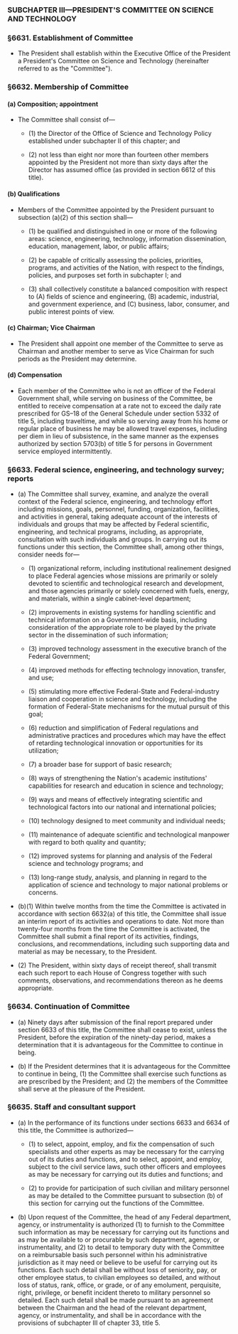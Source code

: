### SUBCHAPTER III—PRESIDENT'S COMMITTEE ON SCIENCE AND TECHNOLOGY

### §6631. Establishment of Committee
* The President shall establish within the Executive Office of the President a President's Committee on Science and Technology (hereinafter referred to as the "Committee").

### §6632. Membership of Committee
#### (a) Composition; appointment
* The Committee shall consist of—

  * (1) the Director of the Office of Science and Technology Policy established under subchapter II of this chapter; and

  * (2) not less than eight nor more than fourteen other members appointed by the President not more than sixty days after the Director has assumed office (as provided in section 6612 of this title).

#### (b) Qualifications
* Members of the Committee appointed by the President pursuant to subsection (a)(2) of this section shall—

  * (1) be qualified and distinguished in one or more of the following areas: science, engineering, technology, information dissemination, education, management, labor, or public affairs;

  * (2) be capable of critically assessing the policies, priorities, programs, and activities of the Nation, with respect to the findings, policies, and purposes set forth in subchapter I; and

  * (3) shall collectively constitute a balanced composition with respect to (A) fields of science and engineering, (B) academic, industrial, and government experience, and (C) business, labor, consumer, and public interest points of view.

#### (c) Chairman; Vice Chairman
* The President shall appoint one member of the Committee to serve as Chairman and another member to serve as Vice Chairman for such periods as the President may determine.

#### (d) Compensation
* Each member of the Committee who is not an officer of the Federal Government shall, while serving on business of the Committee, be entitled to receive compensation at a rate not to exceed the daily rate prescribed for GS–18 of the General Schedule under section 5332 of title 5, including traveltime, and while so serving away from his home or regular place of business he may be allowed travel expenses, including per diem in lieu of subsistence, in the same manner as the expenses authorized by section 5703(b) of title 5 for persons in Government service employed intermittently.

### §6633. Federal science, engineering, and technology survey; reports
* (a) The Committee shall survey, examine, and analyze the overall context of the Federal science, engineering, and technology effort including missions, goals, personnel, funding, organization, facilities, and activities in general, taking adequate account of the interests of individuals and groups that may be affected by Federal scientific, engineering, and technical programs, including, as appropriate, consultation with such individuals and groups. In carrying out its functions under this section, the Committee shall, among other things, consider needs for—

  * (1) organizational reform, including institutional realinement designed to place Federal agencies whose missions are primarily or solely devoted to scientific and technological research and development, and those agencies primarily or solely concerned with fuels, energy, and materials, within a single cabinet-level department;

  * (2) improvements in existing systems for handling scientific and technical information on a Government-wide basis, including consideration of the appropriate role to be played by the private sector in the dissemination of such information;

  * (3) improved technology assessment in the executive branch of the Federal Government;

  * (4) improved methods for effecting technology innovation, transfer, and use;

  * (5) stimulating more effective Federal-State and Federal-industry liaison and cooperation in science and technology, including the formation of Federal-State mechanisms for the mutual pursuit of this goal;

  * (6) reduction and simplification of Federal regulations and administrative practices and procedures which may have the effect of retarding technological innovation or opportunities for its utilization;

  * (7) a broader base for support of basic research;

  * (8) ways of strengthening the Nation's academic institutions' capabilities for research and education in science and technology;

  * (9) ways and means of effectively integrating scientific and technological factors into our national and international policies;

  * (10) technology designed to meet community and individual needs;

  * (11) maintenance of adequate scientific and technological manpower with regard to both quality and quantity;

  * (12) improved systems for planning and analysis of the Federal science and technology programs; and

  * (13) long-range study, analysis, and planning in regard to the application of science and technology to major national problems or concerns.


* (b)(1) Within twelve months from the time the Committee is activated in accordance with section 6632(a) of this title, the Committee shall issue an interim report of its activities and operations to date. Not more than twenty-four months from the time the Committee is activated, the Committee shall submit a final report of its activities, findings, conclusions, and recommendations, including such supporting data and material as may be necessary, to the President.

* (2) The President, within sixty days of receipt thereof, shall transmit each such report to each House of Congress together with such comments, observations, and recommendations thereon as he deems appropriate.

### §6634. Continuation of Committee
* (a) Ninety days after submission of the final report prepared under section 6633 of this title, the Committee shall cease to exist, unless the President, before the expiration of the ninety-day period, makes a determination that it is advantageous for the Committee to continue in being.

* (b) If the President determines that it is advantageous for the Committee to continue in being, (1) the Committee shall exercise such functions as are prescribed by the President; and (2) the members of the Committee shall serve at the pleasure of the President.

### §6635. Staff and consultant support
* (a) In the performance of its functions under sections 6633 and 6634 of this title, the Committee is authorized—

  * (1) to select, appoint, employ, and fix the compensation of such specialists and other experts as may be necessary for the carrying out of its duties and functions, and to select, appoint, and employ, subject to the civil service laws, such other officers and employees as may be necessary for carrying out its duties and functions; and

  * (2) to provide for participation of such civilian and military personnel as may be detailed to the Committee pursuant to subsection (b) of this section for carrying out the functions of the Committee.


* (b) Upon request of the Committee, the head of any Federal department, agency, or instrumentality is authorized (1) to furnish to the Committee such information as may be necessary for carrying out its functions and as may be available to or procurable by such department, agency, or instrumentality, and (2) to detail to temporary duty with the Committee on a reimbursable basis such personnel within his administrative jurisdiction as it may need or believe to be useful for carrying out its functions. Each such detail shall be without loss of seniority, pay, or other employee status, to civilian employees so detailed, and without loss of status, rank, office, or grade, or of any emolument, perquisite, right, privilege, or benefit incident thereto to military personnel so detailed. Each such detail shall be made pursuant to an agreement between the Chairman and the head of the relevant department, agency, or instrumentality, and shall be in accordance with the provisions of subchapter III of chapter 33, title 5.